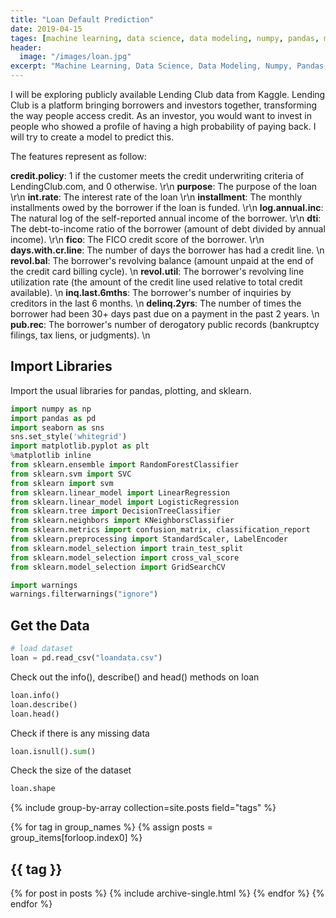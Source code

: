 ```yaml
---
title: "Loan Default Prediction"
date: 2019-04-15
tages: [machine learning, data science, data modeling, numpy, pandas, matplotlib, scikit-learn]
header:
  image: "/images/loan.jpg"
excerpt: "Machine Learning, Data Science, Data Modeling, Numpy, Pandas, Matplotlib, Scikit-learn"
---
```


I will be exploring publicly available Lending Club data from Kaggle. Lending Club is a platform bringing borrowers and investors together, transforming the way people access credit. As an investor, you would want to invest in people who showed a profile of having a high probability of paying back. I will try to create a model to predict this.

The features represent as follow:

**credit.policy**: 1 if the customer meets the credit underwriting criteria of LendingClub.com, and 0 otherwise. \r\n
**purpose**: The purpose of the loan \r\n
**int.rate**: The interest rate of the loan \r\n
**installment**: The monthly installments owed by the borrower if the loan is funded. \r\n
**log.annual.inc**: The natural log of the self-reported annual income of the borrower. \r\n
**dti**: The debt-to-income ratio of the borrower (amount of debt divided by annual income). \r\n
**fico**: The FICO credit score of the borrower. \r\n
**days.with.cr.line**: The number of days the borrower has had a credit line. \n
**revol.bal**: The borrower's revolving balance (amount unpaid at the end of the credit card billing cycle). \n
**revol.util**: The borrower's revolving line utilization rate (the amount of the credit line used relative to total credit available). \n
**inq.last.6mths**: The borrower's number of inquiries by creditors in the last 6 months. \n
**delinq.2yrs**: The number of times the borrower had been 30+ days past due on a payment in the past 2 years. \n
**pub.rec**: The borrower's number of derogatory public records (bankruptcy filings, tax liens, or judgments). \n

## Import Libraries
Import the usual libraries for pandas, plotting, and sklearn.

```python
import numpy as np
import pandas as pd
import seaborn as sns
sns.set_style('whitegrid')
import matplotlib.pyplot as plt
%matplotlib inline
from sklearn.ensemble import RandomForestClassifier
from sklearn.svm import SVC
from sklearn import svm
from sklearn.linear_model import LinearRegression
from sklearn.linear_model import LogisticRegression
from sklearn.tree import DecisionTreeClassifier
from sklearn.neighbors import KNeighborsClassifier
from sklearn.metrics import confusion_matrix, classification_report
from sklearn.preprocessing import StandardScaler, LabelEncoder
from sklearn.model_selection import train_test_split
from sklearn.model_selection import cross_val_score
from sklearn.model_selection import GridSearchCV

import warnings
warnings.filterwarnings("ignore")
```

## Get the Data
```python
# load dataset
loan = pd.read_csv("loandata.csv")
```

Check out the info(), describe() and head() methods on loan
```python
loan.info()
loan.describe()
loan.head()
```

Check if there is any missing data
```python
loan.isnull().sum()
```

Check the size of the dataset
```python
loan.shape
```

{% include group-by-array collection=site.posts field="tags" %}

{% for tag in group_names %}
  {% assign posts = group_items[forloop.index0] %}
  <h2 id="{{ tag | slugify }}" class="archive__subtitle">{{ tag }}</h2>
  {% for post in posts %}
    {% include archive-single.html %}
  {% endfor %}
{% endfor %}
